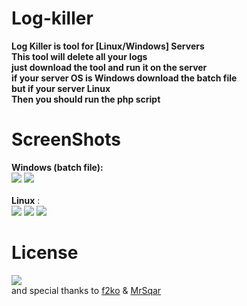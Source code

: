 # Log-killer
<b>Log Killer is tool for [Linux/Windows] Servers<br>
This tool will delete all your logs<br>
just download the tool and run it on the server<br> 
if your server OS is Windows download the batch file<br>
but if your server Linux<br>
Then you should run the php script<br></b>

# ScreenShots
<b>Windows (batch file):</b><br>
<img src="https://github.com/Rizer0/Log-killer/blob/master/screenShots/2018-06-26_160703.png"/>
<img src="https://github.com/Rizer0/Log-killer/blob/master/screenShots/w2.png"/><br><br>
<b>Linux</b> :<br>
<img src="https://github.com/Rizer0/Log-killer/blob/master/screenShots/l1.png"/>
<img src="https://github.com/Rizer0/Log-killer/blob/master/screenShots/l2.png"/>
<img src="https://github.com/Rizer0/Log-killer/blob/master/screenShots/l3.png"/>
# License 
<a href="http://www.wtfpl.net/"><img src="https://github.com/Rizer0/Log-killer/blob/master/license.png"/></a><br>
and special thanks to <a href="http://www.f2ko.de">f2ko</a> & <a href="https://github.com/mrSqar-Ye">MrSqar</a>
